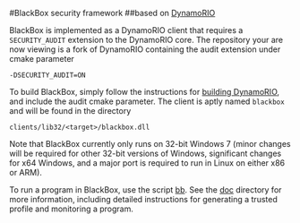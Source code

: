 #BlackBox security framework 
##based on [DynamoRIO](https://github.com/DynamoRIO/dynamorio)

BlackBox is implemented as a DynamoRIO client that requires a `SECURITY_AUDIT` extension to the DynamoRIO core. The repository your are now viewing is a fork of DynamoRIO containing the audit extension under cmake parameter 

    -DSECURITY_AUDIT=ON
    
To build BlackBox, simply follow the instructions for [building DynamoRIO](https://github.com/DynamoRIO/dynamorio/wiki/How-To-Build), and include the audit cmake parameter. The client is aptly named `blackbox` and will be found in the directory 

    clients/lib32/<target>/blackbox.dll

Note that BlackBox currently only runs on 32-bit Windows 7 (minor changes will be required for other 32-bit versions of Windows, significant changes for x64 Windows, and a major port is required to run in Linux on either x86 or ARM). 

To run a program in BlackBox, use the script [bb](clients/blackbox/util/debug/bb). See the [doc](doc) directory for more information, including detailed instructions for generating a trusted profile and monitoring a program.
